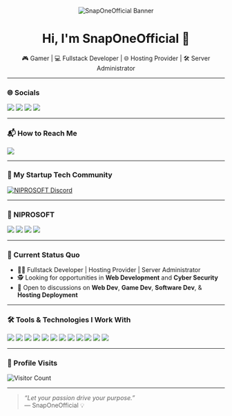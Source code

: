 <p align="center">
  <img src="https://i.imgur.com/VSP0aHm.jpg" alt="SnapOneOfficial Banner">
</p>

<h1 align="center">Hi, I'm SnapOneOfficial 👋</h1>

<p align="center">
  🎮 Gamer | 💻 Fullstack Developer | 🌐 Hosting Provider | 🛠️ Server Administrator
</p>

---

### 🌐 Socials

<a href="https://www.youtube.com/@SnapOneOfficial"><img src="https://img.shields.io/badge/YouTube-FF0000?style=for-the-badge&logo=youtube&logoColor=white"></a>
<a href="https://instagram.com/snaponeph"><img src="https://img.shields.io/badge/Instagram-E4405F?style=for-the-badge&logo=instagram&logoColor=white"></a>
<a href="https://www.linkedin.com/in/christian-louie-corpin-723962288/"><img src="https://img.shields.io/badge/LinkedIn-0077B5?style=for-the-badge&logo=linkedin&logoColor=white"></a>
<a href="https://www.facebook.com/itslouieniproc143/"><img src="https://img.shields.io/badge/Facebook-1877F2?style=for-the-badge&logo=facebook&logoColor=white"></a>

---

### 📬 How to Reach Me

<a href="mailto:niprosoft@gmail.com">
  <img src="https://img.shields.io/badge/niprosoft@gmail.com-7B83EB?style=for-the-badge&logo=gmail&logoColor=white">
</a>

---

### 🧠 My Startup Tech Community

[![NIPROSOFT Discord](https://discordapp.com/api/guilds/1141541452627853312/widget.png?style=banner2)](https://discord.gg/2xP47N89Ja)

---

### 🚀 NIPROSOFT

<a href="https://www.linkedin.com/company/niprosoft/"><img src="https://img.shields.io/badge/LinkedIn-0077B5?style=for-the-badge&logo=linkedin&logoColor=white"></a>
<a href="https://www.facebook.com/niprosoftofficial/"><img src="https://img.shields.io/badge/Facebook-1877F2?style=for-the-badge&logo=facebook&logoColor=white"></a>
<a href="https://instagram.com/niprosoft"><img src="https://img.shields.io/badge/Instagram-E4405F?style=for-the-badge&logo=instagram&logoColor=white"></a>
<a href="https://m.youtube.com/niprosoft"><img src="https://img.shields.io/badge/YouTube-FF0000?style=for-the-badge&logo=youtube&logoColor=white"></a>

---

### 💼 Current Status Quo

- 🧑‍💻 Fullstack Developer | Hosting Provider | Server Administrator  
- 🕵️ Looking for opportunities in **Web Development** and **Cyber Security**  
- 💬 Open to discussions on **Web Dev**, **Game Dev**, **Software Dev**, & **Hosting Deployment**

---

### 🛠️ Tools & Technologies I Work With

<img src="https://img.shields.io/badge/html5-%23E34F26.svg?style=for-the-badge&logo=html5&logoColor=white">   <img src="https://img.shields.io/badge/css3%20-%2314354C.svg?&style=for-the-badge&logo=css3&logoColor=white">   <img src="https://img.shields.io/badge/javascript%20-%23323330.svg?&style=for-the-badge&logo=javascript&logoColor=%23F7DF1E">  <img src="https://img.shields.io/badge/react-%2320232a.svg?style=for-the-badge&logo=react&logoColor=%2361DAFB">  <img src="https://img.shields.io/badge/Babel-F9DC3e?style=for-the-badge&logo=babel&logoColor=black"> <img src="https://img.shields.io/badge/node.js%20-%23008CC1.svg?&style=for-the-badge&logo=node.js&logoColor=white"> <img src="https://img.shields.io/badge/mongodb%20-%2347A248svg?&style=for-the-badge&logo=mongodb&logoColor=white"> <img src="https://img.shields.io/badge/git%20-%23F05032.svg?&style=for-the-badge&logo=git&logoColor=white"/> <img src="http://img.shields.io/badge/-VS%20Code-000000?style=for-the-badge&logo=Visual-studio-code&logoColor=blue">  <img src="https://img.shields.io/badge/Canva-%2300C4CC.svg?style=for-the-badge&logo=Canva&logoColor=white"> <img src="https://img.shields.io/badge/figma-%23F24E1E.svg?style=for-the-badge&logo=figma&logoColor=white"> <img src="https://img.shields.io/badge/Eclipse-FE7A16.svg?style=for-the-badge&logo=Eclipse&logoColor=white">

---

### 🧮 Profile Visits

![Visitor Count](https://profile-counter.glitch.me/snaponeph/count.svg)

---

> *“Let your passion drive your purpose.”*  
> — SnapOneOfficial 💡

